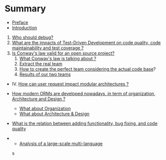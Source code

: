 # Summary

* [Preface](README.md)
* [Introduction](Introduction.md)

1. [Who should debug?](who-should-debug.md)
2.  [What are the impacts of Test-Driven Development on code quality, code maintainability and test coverage ?](https://www.gitbook.com/book/mireillebf/uca-students-on-software-maintenance/edit#)
3. [Is Conway's law valid for an open source project?](what-is-the-impact-of-the-structure-teams-organisation-on-the-code-and-vice-versa-.md)
   1. [What Conway's law is talking about ?](verify-the-suitability-between-the-ideal-teams-and-those-extracted-from-the-project-documentation.md)
   2. [Extract the real team](final-version-what-about-the-team-structure.md)
   3. [How to create the perfect team considering the actual code base](o.md)?
   4. [Results of our two teams](a.md)

* IV. [How can user request impact modular architectures ?](https://www.gitbook.com/book/mireillebf/uca-students-on-software-maintenance/edit#)

* [How modern ORMs are developed nowadays, in term of organization, Architecture and Design ?](how-modern-orms-are-developed-nowadays-in-term-of-organization-architecture-and-design-.md)

  * [What about Organization](what-about-organization.md)
  * [What about Architecture & Design](what-about-architecture--design.md)

* [What is the relation between adding functionality, bug fixing, and code quality](what-is-the-relation-between-adding-functionality-bug-fixing-and-code-quality.md)
* * [Analysis of a large-scale multi-language](https://www.gitbook.com/book/mireillebf/uca-students-on-software-maintenance/edit#)

  s



